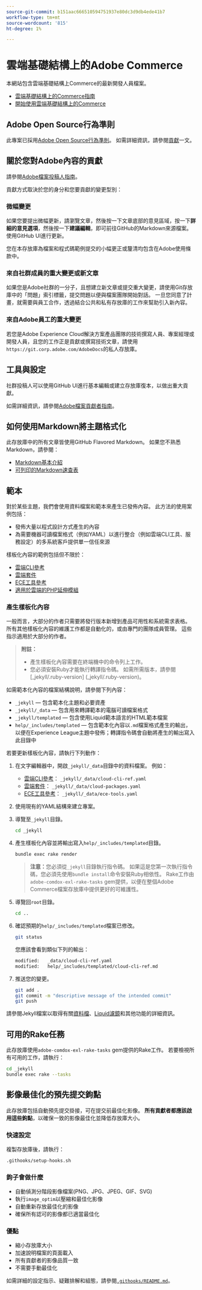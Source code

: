 ```yaml
---
source-git-commit: b151aac666510594751937e80dc3d9db4ede41b7
workflow-type: tm+mt
source-wordcount: '815'
ht-degree: 1%

---
```

# 雲端基礎結構上的Adobe Commerce

本網站包含雲端基礎結構上Commerce的最新開發人員檔案。

- [雲端基礎結構上的Commerce指南](https://experienceleague.adobe.com/en/docs/commerce-on-cloud/user-guide/overview)
- [開始使用雲端基礎結構上的Commerce](https://experienceleague.adobe.com/en/docs/commerce-on-cloud/start/overview)

## Adobe Open Source行為準則

此專案已採用[Adobe Open Source行為準則](code-of-conduct.md)。 如需詳細資訊，請參閱[貢獻](contributing.md)一文。

## 關於您對Adobe內容的貢獻

請參閱[Adobe檔案投稿人指南](https://experienceleague.adobe.com/en/docs/contributor/contributor-guide/introduction)。

貢獻方式取決於您的身分和您要貢獻的變更型別：

### 微幅變更

如果您要提出微幅更新，請瀏覽文章，然後按一下文章底部的意見區域，按一下&#x200B;**詳細的意見選項**，然後按一下&#x200B;**建議編輯**，即可前往GitHub的Markdown來源檔案。 使用GitHub UI進行更新。

您在本存放庫為檔案和程式碼範例提交的小幅更正或釐清均包含在Adobe使用條款中。

### 來自社群成員的重大變更或新文章

如果您是Adobe社群的一分子，且想建立新文章或提交重大變更，請使用Git存放庫中的「問題」索引標籤，提交問題以便與檔案團隊開始對話。 一旦您同意了計畫，就需要與員工合作，透過結合公共和私有存放庫的工作來幫助引入新內容。

### 來自Adobe員工的重大變更

若您是Adobe Experience Cloud解決方案產品團隊的技術撰寫人員、專案經理或開發人員，且您的工作正是貢獻或撰寫技術文章，請使用`https://git.corp.adobe.com/AdobeDocs`的私人存放庫。

## 工具與設定

社群投稿人可以使用GitHub UI進行基本編輯或建立存放庫復本，以做出重大貢獻。

如需詳細資訊，請參閱[Adobe檔案貢獻者指南](https://experienceleague.adobe.com/en/docs/contributor/contributor-guide/introduction)。

## 如何使用Markdown將主題格式化

此存放庫中的所有文章皆使用GitHub Flavored Markdown。 如果您不熟悉Markdown，請參閱：

- [Markdown基本介紹](https://docs.github.com/en/get-started/writing-on-github/getting-started-with-writing-and-formatting-on-github/basic-writing-and-formatting-syntax)
- [可列印的Markdown速查表](https://docs.github.com/en/get-started/writing-on-github/getting-started-with-writing-and-formatting-on-github/basic-writing-and-formatting-syntax)

## 範本

對於某些主題，我們會使用資料檔案和範本來產生已發佈內容。 此方法的使用案例包括：

- 發佈大量以程式設計方式產生的內容
- 為需要機器可讀檔案格式（例如YAML）以進行整合（例如雲端CLI工具、服務設定）的多系統客戶提供單一信任來源

樣板化內容的範例包括但不限於：

- [雲端CLI參考](help/templated/cloud-cli-ref.md)
- [雲端套件](help/templated/cloud-packages.md)
- [ECE工具參考](help/templated/ece-tools.md)
- [適用於雲端的PHP延伸模組](help/templated/php-extensions-cloud.md)

### 產生樣板化內容

一般而言，大部分的作者只需要將發行版本新增到產品可用性和系統需求表格。 所有其他樣板化內容的維護工作都是自動化的，或由專門的團隊成員管理。 這些指示適用於大部分的作者。

>**附註：**
>
>- 產生樣板化內容需要在終端機中的命令列上工作。
>- 您必須安裝Ruby才能執行轉譯指令碼。 如需所需版本，請參閱[_jekyll/.ruby-version] (_jekyll/.ruby-version)。

如需範本化內容的檔案結構說明，請參閱下列內容：

- `_jekyll` — 包含範本化主題和必要資產
- `_jekyll/_data` — 包含用來轉譯範本的電腦可讀檔案格式
- `_jekyll/templated` — 包含使用Liquid範本語言的HTML範本檔案
- `help/_includes/templated` — 包含範本化內容以`.md`檔案格式產生的輸出，以便在Experience League主題中發佈；轉譯指令碼會自動將產生的輸出寫入此目錄中

若要更新樣板化內容，請執行下列動作：

1. 在文字編輯器中，開啟`_jekyll/_data`目錄中的資料檔案。 例如：

   - [雲端CLI參考](help/templated/cloud-cli-ref.md)： `_jekyll/_data/cloud-cli-ref.yaml`
   - [雲端套件](help/templated/cloud-packages.md)： `_jekyll/_data/cloud-packages.yaml`
   - [ECE工具參考](help/templated/ece-tools.md)： `_jekyll/_data/ece-tools.yaml`

2. 使用現有的YAML結構來建立專案。

3. 導覽至`_jekyll`目錄。

   ```bash
   cd _jekyll
   ```

4. 產生樣板化內容並將輸出寫入`help/_includes/templated`目錄。

   ```bash
   bundle exec rake render
   ```

   >**注意：**&#x200B;您必須從`_jekyll`目錄執行指令碼。 如果這是您第一次執行指令碼，您必須先使用`bundle install`命令安裝Ruby相依性。 Rake工作由`adobe-comdox-exl-rake-tasks` gem提供，以便在整個Adobe Commerce檔案存放庫中提供更好的可維護性。

5. 導覽回`root`目錄。

   ```bash
   cd ..
   ```

6. 確認預期的`help/_includes/templated`檔案已修改。

   ```bash
   git status
   ```

   您應該會看到類似下列的輸出：

   ```bash
   modified:   _data/cloud-cli-ref.yaml
   modified:   help/_includes/templated/cloud-cli-ref.md
   ```

7. 推送您的變更。

   ```bash
   git add .
   git commit -m "descriptive message of the intended commit"
   git push
   ```

請參閱Jekyll檔案以取得有關[資料檔](https://jekyllrb.com/docs/datafiles)、[Liquid濾鏡](https://jekyllrb.com/docs/liquid/filters/)和其他功能的詳細資訊。

## 可用的Rake任務

此存放庫使用`adobe-comdox-exl-rake-tasks` gem提供的Rake工作。 若要檢視所有可用的工作，請執行：

```bash
cd _jekyll
bundle exec rake --tasks
```

## 影像最佳化的預先提交鉤點

此存放庫包括自動預先提交掛接，可在提交前最佳化影像。 **所有貢獻者都應該啟用這些鉤點**，以確保一致的影像最佳化並降低存放庫大小。

### 快速設定

複製存放庫後，請執行：

```bash
.githooks/setup-hooks.sh
```

### 鉤子會做什麼

- 自動偵測分階段影像檔案(PNG、JPG、JPEG、GIF、SVG)
- 執行`image_optim`以壓縮和最佳化影像
- 自動重新存放最佳化的影像
- 確保所有認可的影像都已適當最佳化

### 優點

- 縮小存放庫大小
- 加速說明檔案的頁面載入
- 所有貢獻者的影像品質一致
- 不需要手動最佳化

如需詳細的設定指示、疑難排解和組態，請參閱[`.githooks/README.md`](.githooks/README.md)。
